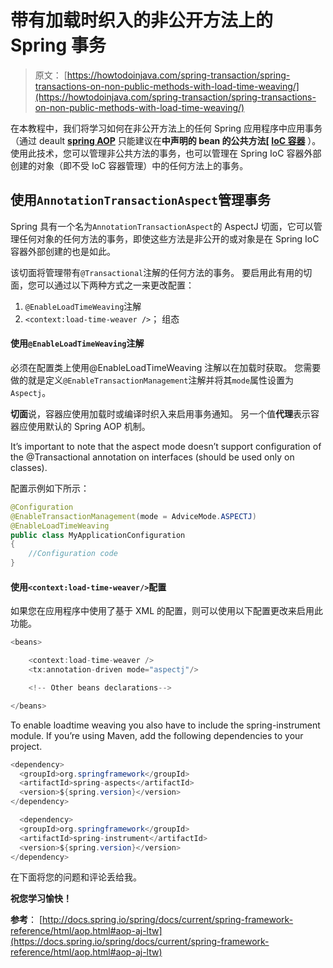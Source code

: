 # 带有加载时织入的非公开方法上的 Spring 事务

> 原文： [https://howtodoinjava.com/spring-transaction/spring-transactions-on-non-public-methods-with-load-time-weaving/](https://howtodoinjava.com/spring-transaction/spring-transactions-on-non-public-methods-with-load-time-weaving/)

在本教程中，我们将学习如何在非公开方法上的任何 Spring 应用程序中应用事务（通过 deault [**spring AOP**](//howtodoinjava.com/spring/spring-aop/top-spring-aop-interview-questions-with-answers/) 只能建议在**中声明的 bean 的公共方法[ [IoC 容器](//howtodoinjava.com/spring/spring-core/different-spring-3-ioc-containers-with-example/)** ）。 使用此技术，您可以管理非公共方法的事务，也可以管理在 Spring IoC 容器外部创建的对象（即不受 IoC 容器管理）中的任何方法上的事务。

## 使用`AnnotationTransactionAspect`管理事务

Spring 具有一个名为`AnnotationTransactionAspect`的 AspectJ 切面，它可以管理任何对象的任何方法的事务，即使这些方法是非公开的或对象是在 Spring IoC 容器外部创建的也是如此。

该切面将管理带有`@Transactional`注解的任何方法的事务。 要启用此有用的切面，您可以通过以下两种方式之一来更改配置：

1.  `@EnableLoadTimeWeaving`注解
2.  `<context:load-time-weaver />`； 组态

#### 使用`@EnableLoadTimeWeaving`注解

必须在配置类上使用@EnableLoadTimeWeaving 注解以在加载时获取。 您需要做的就是定义`@EnableTransactionManagement`注解并将其`mode`属性设置为`Aspectj`。

**切面**说，容器应使用加载时或编译时织入来启用事务通知。 另一个值**代理**表示容器应使用默认的 Spring AOP 机制。

It’s important to note that the aspect mode doesn’t support configuration of the @Transactional annotation on interfaces (should be used only on classes).

配置示例如下所示：

```java
@Configuration
@EnableTransactionManagement(mode = AdviceMode.ASPECTJ)
@EnableLoadTimeWeaving
public class MyApplicationConfiguration 
{ 
	//Configuration code
}

```

#### 使用`<context:load-time-weaver/>`配置

如果您在应用程序中使用了基于 XML 的配置，则可以使用以下配置更改来启用此功能。

```java
<beans>

    <context:load-time-weaver />
    <tx:annotation-driven mode="aspectj"/>  

    <!-- Other beans declarations-->

</beans>

```

To enable loadtime weaving you also have to include the spring-instrument module. If you’re using Maven, add the following dependencies to your project.

```java
<dependency>
  <groupId>org.springframework</groupId>
  <artifactId>spring-aspects</artifactId>
  <version>${spring.version}</version>
</dependency>

  <dependency>
  <groupId>org.springframework</groupId>
  <artifactId>spring-instrument</artifactId>
  <version>${spring.version}</version>
</dependency>

```

在下面将您的问题和评论丢给我。

**祝您学习愉快！**

**参考**： [http://docs.spring.io/spring/docs/current/spring-framework-reference/html/aop.html#aop-aj-ltw](https://docs.spring.io/spring/docs/current/spring-framework-reference/html/aop.html#aop-aj-ltw)